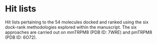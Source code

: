 # Hit lists
Hit lists pertaining to the 54 molecules docked and ranked using the six dock-rank methodologies explored within the manuscript. The six approaches are carried out on mmTRPM8 (PDB ID: 7WRE) and pmTRPM8 (PDB ID: 6O72).
